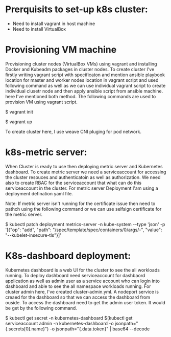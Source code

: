 # Prerquisits to set-up k8s cluster: 
- Need to install vagrant in host machine
- Need to install VirtualBox 

# Provisioning VM machine
Provisioning cluster nodes (VirtualBox VMs) using vagrant and installing Docker and Kubeadm packages in cluster nodes.
To create cluster I've firstly writing vagrant script with specificaton and mention ansible playbook location for master and worker nodes location in vagrant script and used following command as well as we can use individual vagrant script to create individual clusetr node and then apply ansible script from ansible machine. here I've mentioned both method. The following commands are used to provision VM using vagrant script. 

$ vagrant init

$ vagrant up

To create cluster here, I use weave CNI pluging for pod network. 

# k8s-metric server: 
When Cluster is ready to use then deploying metric server and Kubernetes dashboard. To create metric server we need a serviceaccount for accessing the cluster resouces and authenticatoin as well as authorization. We need also to create RBAC for the serviceaccount that what can do this serviceaccount in the cluster. For metric server Deployment I'am using a deployment defination yaml file. 

Note: If metric server isn't running for the certificate issue then need to pathch using the following command or we can use selfsign certificate for the metric server. 

$ kubectl patch deployment metrics-server -n kube-system --type 'json' -p '[{"op": "add", "path": "/spec/template/spec/containers/0/args/-", "value": "--kubelet-insecure-tls"}]'

# K8s-dashboard deployment: 
Kubernetes dashboard is a web UI for the cluster to see the all workloads running. To deploy dashboard need serviceaccount for dashbaord application as well as admin user as a service account who can login into dashboard and able to see the all namespace workloads running. For cluster admin here, I've created cluster-admin.yml. A nodeport service is creaed for the dashboard so that we can access the dashboard from ouside. To access the dashboard need to get the admin user token. It would be get by the following command.

$ kubectl get secret -n kubernetes-dashboard $(kubectl get serviceaccount admin -n kubernetes-dashboard -o jsonpath="{.secrets[0].name}") -o jsonpath="{.data.token}" | base64 --decode



